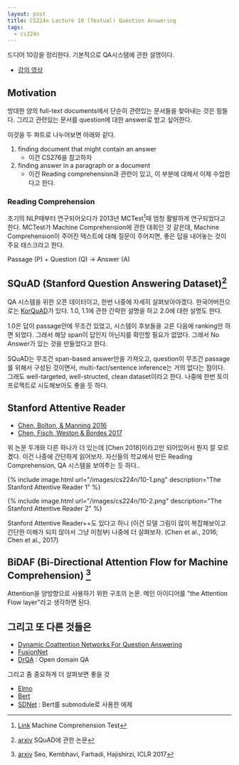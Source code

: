 ```yaml
---
layout: post
title: CS224n Lecture 10 (Textual) Question Answering
tags:
  - cs224n
---
```


드디어 10강을 정리한다. 기본적으로 QA시스템에 관한 설명이다.

* [강의 영상](https://www.youtube.com/watch?v=yIdF-17HwSk)

## Motivation

방대한 양의 full-text documents에서 단순히 관련있는 문서들을 찾아내는 것은 힘들다. 그리고 관련있는 문서를 question에 대한 answer로 받고 싶어한다.

이것을 두 파트로 나누어보면 아래와 같다.

1. finding document that might contain an answer
    * 이건 CS276을 참고하자
2. finding answer in a paragraph or a document
    * 이건 Reading comprehension과 관련이 있고, 이 부분에 대해서 이제 수업한다고 한다.

### Reading Comprehension

초기의 NLP때부터 연구되어오다가 2013년 MCTest[^MCTest]때 엄청 활발하게 연구되었다고 한다. MCTest가 Machine Comprehension에 관한 대회인 것 같은데, Machine Comprehension이 주어진 텍스트에 대해 질문이 주어지면, 좋은 답을 내어놓는 것이 주요 태스크라고 한다.

Passage (P) + Question (Q) -> Answer (A)

## SQuAD (Stanford Question Answering Dataset)[^SQuAD]

QA 시스템을 위한 오픈 데이터이고, 한번 나중에 자세히 살펴보아야겠다. 한국어버전으로는 [KorQuAD](https://korquad.github.io)가 있다. 1.0, 1.1에 관한 간략한 설명을 하고 2.0에 대한 설명도 한다.

1.0은 답이 passage안에 무조건 있었고, 시스템이 후보들을 고른 다음에 ranking만 하면 되었다. 그래서 해당 span이 답인지 아닌지를 확인할 필요가 없었다. 그래서 No Answer가 있는 것을 만들었다고 한다.

SQuAD는 무조건 span-based answer만을 가져오고, question이 무조건 passage를 위해서 구성된 것이면서, multi-fact/sentence inference는 거의 없다는 점이다. 그래도 well-targeted, well-structed, clean dataset이라고 한다. 나중에 한번 토이 프로젝트로 시도해보아도 좋을 듯 하다.

## Stanford Attentive Reader

* [Chen, Bolton, & Manning 2016](https://arxiv.org/abs/1606.02858)
* [Chen, Fisch, Weston & Bordes 2017](https://arxiv.org/abs/1704.00051)

위 논문 두개와 다른 하나가 더 있는데 \[Chen 2018]이라고만 되어있어서 뭔지 잘 모르곘다. 이건 나중에 간단하게 읽어보자. 자신들의 학교에서 만든 Reading Comprehension, QA 시스템을 보여주는 듯 하다..

{% include image.html url="/images/cs224n/10-1.png" description="The Stanford Attentive Reader 1" %}

{% include image.html url="/images/cs224n/10-2.png" description="The Stanford Attentive Reader 2" %}

Stanford Attentive Reader++도 있다고 하니 (이건 모델 그림이 많이 복잡해보이고 간단한 이해가 되지 않아서 그냥 미첨부) 나중에 더 살펴보자. (Chen et al., 2016; Chen et al., 2017)

## BiDAF (Bi-Directional Attention Flow for Machine Comprehension) [^BiDAF]

Attention을 양방향으로 사용하기 위한 구조의 논문. 메인 아이디어를 "the Attention Flow layer"라고 생각하면 된다.

## 그리고 또 다른 것들은

* [Dynamic Coattention Networks For Question Answering](https://arxiv.org/abs/1611.01604)
* [FusionNet](https://arxiv.org/abs/1612.05360)
* [DrQA](https://arxiv.org/abs/1704.00051) : Open domain QA

그리고 좀 중요하게 더 살펴보면 좋을 것

* [Elmo](https://arxiv.org/abs/1802.05365)
* [Bert](https://arxiv.org/abs/1810.04805)
* [SDNet](https://arxiv.org/abs/1812.03593) : Bert를 submodule로 사용한 에제

[^MCTest]: [Link](https://www.microsoft.com/en-us/research/publication/mctest-challenge-dataset-open-domain-machine-comprehension-text/) Machine Comprehension Test
[^SQuAD]: [arxiv](https://arxiv.org/abs/1606.05250) SQuAD에 관한 논문
[^BiDAF]: [arxiv](https://arxiv.org/abs/1611.01603) Seo, Kembhavi, Farhadi, Hajishirzi, ICLR 2017
